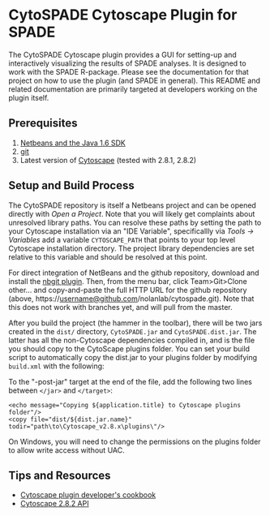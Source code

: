 # CytoSPADE Cytoscape Plugin for SPADE

The CytoSPADE Cytoscape plugin provides a GUI for setting-up and interactively visualizing the results of SPADE analyses. It is designed to work with the SPADE R-package. Please see the documentation for that project on how to use the plugin (and SPADE in general). This README and related documentation are primarily targeted at developers working on the plugin itself.

## Prerequisites
1. [Netbeans and the Java 1.6 SDK](http://www.oracle.com/technetwork/java/javase/downloads/index.html)
1. [git](http://git-scm.com)
1. Latest version of [Cytoscape](http://www.cytoscape.org/download.html) (tested with 2.8.1, 2.8.2)

## Setup and Build Process
The CytoSPADE repository is itself a Netbeans project and can be opened directly with *Open a Project*. Note that you will likely get complaints about unresolved library paths. You can resolve these paths by setting the path to your Cytoscape installation via an "IDE Variable", specificallly via *Tools -> Variables* add a variable `CYTOSCAPE_PATH` that points to your top level Cytoscape installation directory. The project library dependencies are set relative to this variable and should be resolved at this point.

For direct integration of NetBeans and the github repository, download and install the [nbgit plugin](http://code.google.com/p/nbgit/downloads/list). Then, from the menu bar, click Team>Git>Clone other... and copy-and-paste the full HTTP URL for the github repository (above, https://username@github.com/nolanlab/cytospade.git). Note that this does not work with branches yet, and will pull from the master.

After you build the project (the hammer in the toolbar), there will be two jars created in the `dist/` directory, `CytoSPADE.jar` and `CytoSPADE.dist.jar`. The latter has all the non-Cytoscape dependencies compiled in, and is the file you should copy to the CytoScape plugins folder. You can set your build script to automatically copy the dist.jar to your plugins folder by modifying `build.xml` with the following:

To the "-post-jar" target at the end of the file, add the following two lines between `</jar>` and `</target>`:

```
<echo message="Copying ${application.title} to Cytoscape plugins folder"/>
<copy file="dist/${dist.jar.name}" todir="path\to\Cytoscape_v2.8.x\plugins\"/>
```

On Windows, you will need to change the permissions on the plugins folder to allow write access without UAC.

## Tips and Resources
* [Cytoscape plugin developer's cookbook](http://cytoscape.wodaklab.org/wiki/plugin_developer_tutorial)
* [Cytoscape 2.8.2 API](http://chianti.ucsd.edu/Cyto-2_8_2/javadoc/overview-summary.html)
